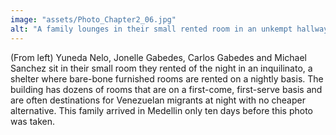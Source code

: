 ```yaml
---
image: "assets/Photo_Chapter2_06.jpg"
alt: "A family lounges in their small rented room in an unkempt hallway"
---
```

(From left) Yuneda Nelo, Jonelle Gabedes, Carlos Gabedes and Michael Sanchez sit in their small room they rented of the night in an inquilinato, a shelter where bare-bone furnished rooms are rented on a nightly basis. The building has dozens of rooms that are on a first-come, first-serve basis and are often destinations for Venezuelan migrants at night with no cheaper alternative. This family arrived in Medellin only ten days before this photo was taken.
